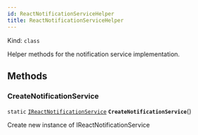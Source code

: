 ```yaml
---
id: ReactNotificationServiceHelper
title: ReactNotificationServiceHelper
---
```


Kind: `class`



Helper methods for the notification service implementation.



## Methods
### CreateNotificationService
`static` [`IReactNotificationService`](IReactNotificationService) **`CreateNotificationService`**()

Create new instance of IReactNotificationService




